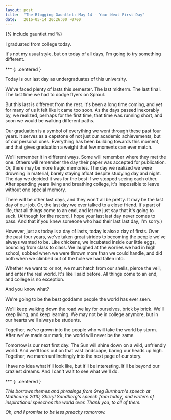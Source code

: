 ```yaml
---
layout: post
title:  "The Blogging Gauntlet: May 14 - Your Next First Day"
date:   2016-05-14 20:26:00 -0700
---
```


{% include gauntlet.md %}

I graduated from college today.

It's not my usual style, but on today of all days, I'm going
to try something different.

\*\*\*
{: .centered }

Today is our last day as undergraduates of this university.

We've faced plenty of lasts this semester. The last
midterm. The last final. The last time
we had to dodge flyers on Sproul.

But this last is different from the rest. It's been a long
time coming, and yet for many of us it felt like it came
too soon. As the days passed inexorably by, we realized,
perhaps for the first time, that time was running short,
and soon we would be walking different paths.

Our graduation is a symbol of everything we went through
these past four years. It serves as a capstone of not
just our academic achievements, but of our personal
ones. Everything has been building towards
this moment, and that gives graduation a weight that few
moments can ever match.

We'll remember it in different ways.
Some will remember where they met the one.
Others will remember the day their paper was accepted for
publication. Or, there may be more tragic memories. The
day we realized we were drowning in
material, barely staying afloat despite studying day and night.
The day we decided it was for the best if we
stopped seeing each other.
After spending years living and breathing college,
it's impossible to leave without one special memory.

There will be other last days, and they won't all
be pretty. It may be the last day of our job. Or, the last day we ever
talked to a close friend.
It's part of life, that all things come to an end, and let me just
say that it's going to suck. (Although for the record, I hope your
last last day never comes to pass. And that if you knew someone who had their
last last day, I'm sorry.)

However, just as today is a day of lasts, today is also
a day of firsts. Over the past four years, we've taken great strides
to becoming the people we've always wanted to be.
Like chickens, we incubated inside our little eggs, bouncing from class
to class.
We laughed at the worries we had in high school, sobbed when we were thrown
more than we could handle, and did both when we climbed out of the hole we
had fallen into.

Whether we want to or not, we must hatch from
our shells, pierce the veil, and enter the real world.
It's like I said before.
All things come to an end, and college is no exception.

And you know what?

We're going to be the best goddamn people the world has
ever seen.

We'll keep walking down the road we lay for ourselves, brick by
brick. We'll keep living, and keep learning. We may not be in college
anymore, but in our hearts we'll always be students.

Together, we've grown into the people who will take the world by storm.
After we've made our mark, the world will never be the same.

Tomorrow is our next first day. The Sun will shine down on a
wild, unfriendly world. And we'll look out on that vast landscape, baring
our heads up high. Together, we march unflinchingly into the next
page of our story.

I have no idea what it'll look like, but it'll be interesting. It'll be
beyond our craziest dreams. And I can't wait to see what we'll do.

\*\*\*
{: .centered }

*This borrows themes and phrasings from Greg Burnham's speech at
Mathcamp 2010, Sheryl Sandberg's speech from today, and writers of inspirational
speeches the world over. Thank you, to all of them.*

*Oh, and I promise to be less preachy tomorrow.*

